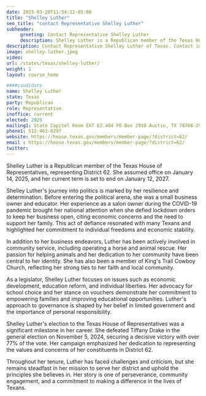 ```yaml
---
date: 2025-03-28T11:54:12-05:00
title: "Shelley Luther"
seo_title: "contact Representative Shelley Luther"
subheader:
     greeting: Contact Representative Shelley Luther
     description: Shelley Luther is a Republican member of the Texas House of Representatives, representing District 62. She assumed office on January 14, 2025, and her current term is set to end on January 12, 2027.
description: Contact Representative Shelley Luther of Texas. Contact information for Shelley Luther includes email address, phone number, and mailing address.
image: shelley-luther.jpeg
video:
url: /states/texas/shelley-luther/
weight: 1
layout: course_home

####candidate
name: Shelley Luther
state: Texas
party: Republican
role: Representative
inoffice: current
elected: 2025
mailing1: State Capitol Room EXT E2.404 PO Box 2910 Austin, TX 78768-2910
phone1: 512-463-0297
website: https://house.texas.gov/members/member-page/?district=62/
email : https://house.texas.gov/members/member-page/?district=62/
twitter: 
---
```

Shelley Luther is a Republican member of the Texas House of Representatives, representing District 62. She assumed office on January 14, 2025, and her current term is set to end on January 12, 2027.

Shelley Luther's journey into politics is marked by her resilience and determination. Before entering the political arena, she was a small business owner and educator. Her experience as a salon owner during the COVID-19 pandemic brought her national attention when she defied lockdown orders to keep her business open, citing economic concerns and the need to support her family. This act of defiance resonated with many Texans and highlighted her commitment to individual freedoms and economic stability.

In addition to her business endeavors, Luther has been actively involved in community service, including operating a horse and animal rescue. Her passion for helping animals and her dedication to her community have been central to her identity. She has also been a member of King's Trail Cowboy Church, reflecting her strong ties to her faith and local community.

As a legislator, Shelley Luther focuses on issues such as economic development, education reform, and individual liberties. Her advocacy for school choice and her stance on vouchers demonstrate her commitment to empowering families and improving educational opportunities. Luther's approach to governance is shaped by her belief in limited government and the importance of personal responsibility.

Shelley Luther's election to the Texas House of Representatives was a significant milestone in her career. She defeated Tiffany Drake in the general election on November 5, 2024, securing a decisive victory with over 77% of the vote. Her campaign emphasized her dedication to representing the values and concerns of her constituents in District 62.

Throughout her tenure, Luther has faced challenges and criticism, but she remains steadfast in her mission to serve her district and uphold the principles she believes in. Her story is one of perseverance, community engagement, and a commitment to making a difference in the lives of Texans.
